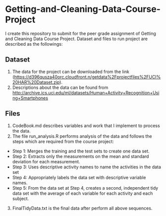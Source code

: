 # Getting-and-Cleaning-Data-Course-Project
I create this repository to submit for the peer grade assignment of Getting and Cleaning Data Course Project. Dataset and files to run project are described as the followings:
## Dataset
1) The data for the project can be downloaded from the link (https://d396qusza40orc.cloudfront.n/getdata%2Fprojectfiles%2FUCI%20HAR%20Dataset.zip).
2) Descriptions about the data can be found from http://archive.ics.uci.edu/ml/datasets/Human+Activity+Recognition+Using+Smartphones

## Files
1) CodeBook.md describes variables and work that I implement to process the data.
2) The file run_analysis.R performs analysis of the data and follows the steps which are required from the course project:
  * Step 1: Merges the training and the test sets to create one data set.
  * Step 2: Extracts only the measurements on the mean and standard deviation for each measurement.
  * Step 3: Uses descriptive activity names to name the activities in the data set
  * Step 4: Appropriately labels the data set with descriptive variable names.
  * Step 5: From the data set at Step 4, creates a second, independent tidy data set with the average of each variable for each activity and each subject.
3) FinalTidyData.txt is the final data after perform all above sequences.
